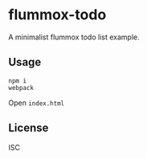 # flummox-todo

A minimalist flummox todo list example.

## Usage

    npm i
    webpack

Open `index.html`

## License

ISC
